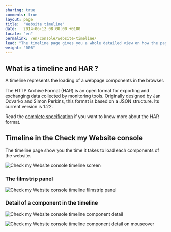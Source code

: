 ```yaml
---
sharing: true
comments: true
layout: page
title:  "Website timeline"
date:   2014-06-12 08:00:00 +0100
locale: "en"
permalink: /en/console/website-timeline/
lead: "The timeline page gives you a whole detailed view on how the page is loaded, component by component."
weight: "006"
---
```


## What is a timeline and HAR ?

A timeline represents the loading of a webpage components in the browser.

The HTTP Archive Format (HAR) is an open format for exporting and exchanging data collected by monitoring tools. Originally designed by Jan Odvarko and Simon Perkins, this format is based on a JSON structure. Its current version is 1.22.

Read the [complete specification](http://www.softwareishard.com/blog/har-12-spec/) if you want to know more about the HAR format.

## Timeline in the Check my Website console

The timeline page show you the time it takes to load each components of the website.

![Check my Website console timeline screen](/assets/img/fullsize/en/console/website-timeline/timeline.png)

### The filmstrip panel

![Check my Website console timeline filmstrip panel](/assets/img/fullsize/en/console/website-timeline/filmstrip.png)

### Detail of a component in the timeline


![Check my Website console timeline component detail](/assets/img/fullsize/en/console/website-timeline/component-detail.png)


![Check my Website console timeline component detail on mouseover](/assets/img/fullsize/en/console/website-timeline/component-detail-mouseover.png)
